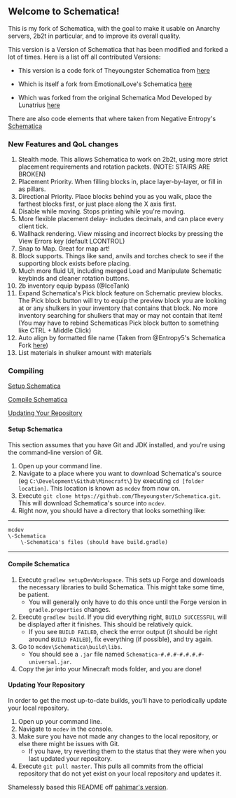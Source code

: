 ## Welcome to Schematica!

This is my fork of Schematica, with the goal to make it usable on Anarchy servers, 2b2t in particular, and to improve its overall quality.

This version is a Version of Schematica that has been modified and forked a lot of times. Here is a list off all contributed Versions:
- This version is a code fork of Theyoungster Schematica from [here](https://github.com/Theyoungster/Schematica)

- Which is itself a fork from EmotionalLove's Schematica [here](https://github.com/EmotionalLove/Schematica)

- Which was forked from the original Schematica Mod Developed by Lunatrius [here](https://github.com/Lunatrius/Schematica)

There are also code elements that where taken from Negative Entropy's [Schematica](https://github.com/Entropy5/Schematica)

### New Features and QoL changes

1. Stealth mode. This allows Schematica to work on 2b2t, using more strict placement requirements and rotation packets. (NOTE: STAIRS ARE BROKEN)
2. Placement Priority. When filling blocks in, place layer-by-layer, or fill in as pillars.
3. Directional Priority. Place blocks behind you as you walk, place the farthest blocks first, or just place along the X axis first.
4. Disable while moving. Stops printing while you're moving.
5. More flexible placement delay- includes decimals, and  can place every client tick.
6. Wallhack rendering. View missing and incorrect blocks by pressing the View Errors key (default LCONTROL)
7. Snap to Map. Great for map art!
8. Block supports. Things like sand, anvils and torches check  to see if the supporting block exists before placing.
9. Much more fluid UI, including merged Load and Manipulate Schematic keybinds and cleaner rotation buttons.
10. 2b inventory equip bypass (@IceTank)
11. Expand Schematica's Pick block feature on Schematic preview blocks. The Pick block button will try to equip the preview block you are looking at or any shulkers in your inventory that contains that block. No more inventory searching for shulkers that may or may not contain that item! (You may have to rebind Schematicas Pick block button to something like CTRL + Middle Click)
12. Auto align by formatted file name (Taken from @Entropy5's Schematica Fork [here](https://github.com/Entropy5/Schematica/commit/9a9a6fec061a727dcd8602100247e4e395cf5536))
13. List materials in shulker amount with materials

### Compiling

[Setup Schematica](#setup-schematica)

[Compile Schematica](#compile-schematica)

[Updating Your Repository](#updating-your-repository)

#### Setup Schematica
This section assumes that you have Git and JDK installed, and you're using the command-line version of Git.

1. Open up your command line.
2. Navigate to a place where you want to download Schematica's source (eg `C:\Development\Github\Minecraft\`) by executing `cd [folder location]`. This location is known as `mcdev` from now on.
3. Execute `git clone https://github.com/Theyoungster/Schematica.git`. This will download Schematica's source into `mcdev`.
4. Right now, you should have a directory that looks something like:

***
    mcdev
    \-Schematica
        \-Schematica's files (should have build.gradle)
***

#### Compile Schematica
1. Execute `gradlew setupDevWorkspace`. This sets up Forge and downloads the necessary libraries to build Schematica. This might take some time, be patient.
    * You will generally only have to do this once until the Forge version in `gradle.properties` changes.
2. Execute `gradlew build`. If you did everything right, `BUILD SUCCESSFUL` will be displayed after it finishes. This should be relatively quick.
    * If you see `BUILD FAILED`, check the error output (it should be right around `BUILD FAILED`), fix everything (if possible), and try again.
3. Go to `mcdev\Schematica\build\libs`.
    * You should see a `.jar` file named `Schematica-#.#.#-#.#.#.#-universal.jar`.
4. Copy the jar into your Minecraft mods folder, and you are done!

#### Updating Your Repository
In order to get the most up-to-date builds, you'll have to periodically update your local repository.

1. Open up your command line.
2. Navigate to `mcdev` in the console.
3. Make sure you have not made any changes to the local repository, or else there might be issues with Git.
    * If you have, try reverting them to the status that they were when you last updated your repository.
4. Execute `git pull master`. This pulls all commits from the official repository that do not yet exist on your local repository and updates it.

Shamelessly based this README off [pahimar's version](https://github.com/pahimar/Equivalent-Exchange-3).
